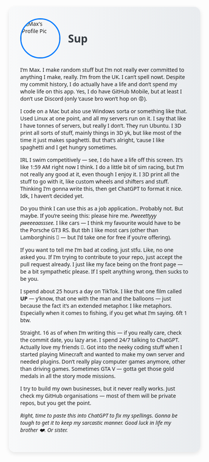 <div style="font-family: 'Segoe UI', sans-serif; background: linear-gradient(to right, #f8f9fa, #e9ecef); border-radius: 16px; padding: 30px; box-shadow: 0 4px 12px rgba(0,0,0,0.1); max-width: 900px; margin: auto;">

  <div style="display: flex; align-items: center; gap: 20px; margin-bottom: 20px;">
    <img src="https://avatars.githubusercontent.com/u/66313685?v=4" alt="Max's Profile Pic" width="100" height="100" style="border-radius: 50%; border: 3px solid #007bff;">
    <div>
      <h2 style="margin: 0; font-size: 2em; color: #343a40;">Sup</h2>
    </div>
  </div>

  <p>I’m Max. I make random stuff but I’m not really ever committed to anything I make, really. I’m from the UK. I can’t spell nowt. Despite my commit history, I do actually have a life and don’t spend my whole life on this app. Yes, I do have GitHub Mobile, but at least I don’t use Discord (only ‘cause bro won’t hop on 😡).</p>

  <p>I code on a Mac but also use Windows sorta or something like that. Used Linux at one point, and all my servers run on it. I say that like I have tonnes of servers, but really I don’t. They run Ubuntu. I 3D print all sorts of stuff, mainly things in 3D yk, but like most of the time it just makes spaghetti. But that’s alright, ’cause I like spaghetti and I get hungry sometimes.</p>

  <p>IRL I swim competitively — see, I do have a life off this screen. It’s like 1:59 AM right now I think. I do a little bit of sim racing, but I’m not really any good at it, even though I enjoy it. I 3D print all the stuff to go with it, like custom wheels and shifters and stuff. Thinking I’m gonna write this, then get ChatGPT to format it nice. Idk, I haven’t decided yet.</p>

  <p>Do you think I can use this as a job application.. Probably not. But maybe. If you’re seeing this: please hire me. <em>Pweeettyyy pweeeaasssee.</em> I like cars — I think my favourite would have to be the Porsche GT3 RS. But tbh I like most cars (other than Lamborghinis 🤮 — but I’d take one for free if you’re offering).</p>

  <p>If you want to tell me I’m bad at coding, just stfu. Like, no one asked you. If I’m trying to contribute to your repo, just accept the pull request already. I just like my face being on the front page — be a bit sympathetic please. If I spelt anything wrong, then sucks to be you.</p>

  <p>I spend about 25 hours a day on TikTok. I like that one film called <strong>UP</strong> — y’know, that one with the man and the balloons — just because the fact it’s an extended metaphor. I like metaphors. Especially when it comes to fishing, if you get what I’m saying. 6ft 1 btw.</p>

  <p>Straight. 16 as of when I’m writing this — if you really care, check the commit date, you lazy arse. I spend 24/7 talking to ChatGPT. Actually love my friends 💙. Got into the neeky coding stuff when I started playing Minecraft and wanted to make my own server and needed plugins. Don’t really play computer games anymore, other than driving games. Sometimes GTA V — gotta get those gold medals in all the story mode missions.</p>

  <p>I try to build my own businesses, but it never really works. Just check my GitHub organisations — most of them will be private repos, but you get the point.</p>

  <p style="font-style: italic;">Right, time to paste this into ChatGPT to fix my spellings. Gonna be tough to get it to keep my sarcastic manner. Good luck in life my brother ❤️. Or sister.</p>
</div>
